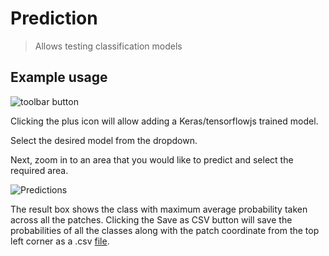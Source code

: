 # Prediction
> Allows testing classification models


## Example usage

![toolbar button](assets/toolbar.png)


Clicking the plus icon will allow adding a Keras/tensorflowjs trained model.

Select the desired model from the dropdown.

Next, zoom in to an area that you would like to predict and select the required area.

![Predictions](assets/prediction.png)

The result box shows the class with maximum average probability taken across all the patches. Clicking the Save as CSV button will save the probabilities of all the classes along with the patch coordinate from the top left corner as a .csv [file](assets/eg.csv).







